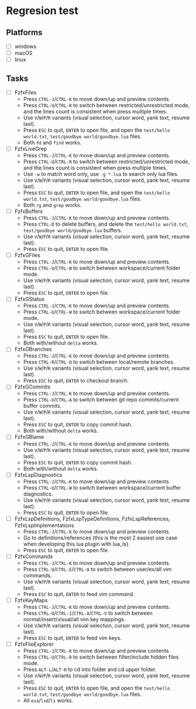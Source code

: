 # Regresion test

## Platforms

- [ ] windows
- [ ] macOS
- [ ] linux

## Tasks

- [ ] FzfxFiles
  - Press `CTRL-J`/`CTRL-K` to move down/up and preview contents.
  - Press `CTRL-U`/`CTRL-R` to switch between restricted/unrestricted mode, and the lines count is consistent when press multiple times.
  - Use `V`/`W`/`P`/`R` variants (visual selection, cursor word, yank text, resume last).
  - Press `ESC` to quit, `ENTER` to open file, and open the `test/hello world.txt`, `test/goodbye world/goodbye.lua` files.
  - Both `fd` and `find` works.
- [ ] FzfxLiveGrep
  - Press `CTRL-J`/`CTRL-K` to move down/up and preview contents.
  - Press `CTRL-U`/`CTRL-R` to switch between restricted/unrestricted mode, and the lines count is consistent when press multiple times.
  - Use `-w` to match word only, use `-g *.lua` to search only lua files.
  - Use `V`/`W`/`P`/`R` variants (visual selection, cursor word, yank text, resume last).
  - Press `ESC` to quit, `ENTER` to open file, and open the `test/hello world.txt`, `test/goodbye world/goodbye.lua` files.
  - Both `rg` and `grep` works.
- [ ] FzfxBuffers
  - Press `CTRL-J`/`CTRL-K` to move down/up and preview contents.
  - Press `CTRL-D` to delete buffers, and delete the `test/hello world.txt`, `test/goodbye world/goodbye.lua` buffers.
  - Use `V`/`W`/`P`/`R` variants (visual selection, cursor word, yank text, resume last).
  - Press `ESC` to quit, `ENTER` to open file.
- [ ] FzfxGFiles
  - Press `CTRL-J`/`CTRL-K` to move down/up and preview contents.
  - Press `CTRL-U`/`CTRL-W` to switch between workspace/current folder mode.
  - Use `V`/`W`/`P`/`R` variants (visual selection, cursor word, yank text, resume last).
  - Press `ESC` to quit, `ENTER` to open file.
- [ ] FzfxGStatus
  - Press `CTRL-J`/`CTRL-K` to move down/up and preview contents.
  - Press `CTRL-U`/`CTRL-W` to switch between workspace/current folder mode.
  - Use `V`/`W`/`P`/`R` variants (visual selection, cursor word, yank text, resume last).
  - Press `ESC` to quit, `ENTER` to open file.
  - Both with/without `delta` works.
- [ ] FzfxGBranches
  - Press `CTRL-J`/`CTRL-K` to move down/up and preview contents.
  - Press `CTRL-R`/`CTRL-O` to switch between local/remote branches.
  - Use `V`/`W`/`P`/`R` variants (visual selection, cursor word, yank text, resume last).
  - Press `ESC` to quit, `ENTER` to checkout branch.
- [ ] FzfxGCommits
  - Press `CTRL-J`/`CTRL-K` to move down/up and preview contents.
  - Press `CTRL-U`/`CTRL-A` to switch between git repo commits/current buffer commits.
  - Use `V`/`W`/`P`/`R` variants (visual selection, cursor word, yank text, resume last).
  - Press `ESC` to quit, `ENTER` to copy commit hash.
  - Both with/without `delta` works.
- [ ] FzfxGBlame
  - Press `CTRL-J`/`CTRL-K` to move down/up and preview contents.
  - Use `V`/`W`/`P`/`R` variants (visual selection, cursor word, yank text, resume last).
  - Press `ESC` to quit, `ENTER` to copy commit hash.
  - Both with/without `delta` works.
- [ ] FzfxLspDiagnostics
  - Press `CTRL-J`/`CTRL-K` to move down/up and preview contents.
  - Press `CTRL-U`/`CTRL-W` to switch between workspace/current buffer diagnostics.
  - Use `V`/`W`/`P`/`R` variants (visual selection, cursor word, yank text, resume last).
  - Press `ESC` to quit, `ENTER` to open file.
- [ ] FzfxLspDefinitions, FzfxLspTypeDefinitions, FzfxLspReferences, FzfxLspImplementations
  - Press `CTRL-J`/`CTRL-K` to move down/up and preview contents.
  - Go to definitions/references (this is the most 2 easiest use case when developing this lua plugin with lua_ls).
  - Press `ESC` to quit, `ENTER` to open file.
- [ ] FzfxCommands
  - Press `CTRL-J`/`CTRL-K` to move down/up and preview contents.
  - Press `CTRL-U`/`CTRL-E`/`CTRL-A` to switch between user/ex/all vim commands.
  - Use `V`/`W`/`P`/`R` variants (visual selection, cursor word, yank text, resume last).
  - Press `ESC` to quit, `ENTER` to feed vim command.
- [ ] FzfxKeyMaps
  - Press `CTRL-J`/`CTRL-K` to move down/up and preview contents.
  - Press `CTRL-O`/`CTRL-I`/`CTRL-A`/`CTRL-V` to switch between normal/insert/visual/all vim key mappings.
  - Use `V`/`W`/`P`/`R` variants (visual selection, cursor word, yank text, resume last).
  - Press `ESC` to quit, `ENTER` to feed vim keys.
- [ ] FzfxFileExplorer
  - Press `CTRL-J`/`CTRL-K` to move down/up and preview contents.
  - Press `CTRL-U`/`CTRL-R` to switch between filter/include hidden files mode.
  - Press `ALT-L`/`ALT-H` to cd into folder and cd upper folder.
  - Use `V`/`W`/`P`/`R` variants (visual selection, cursor word, yank text, resume last).
  - Press `ESC` to quit, `ENTER` to open file, and open the `test/hello world.txt`, `test/goodbye world/goodbye.lua` files.
  - All `eza`/`lsd`/`ls` works.
